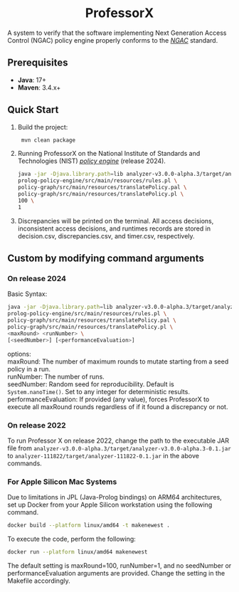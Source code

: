 <h1 align="center">ProfessorX</h1>

A system to verify that the software implementing Next Generation Access Control (NGAC) policy engine properly conforms to the [_NGAC_](https://standards.incits.org/higherlogic/ws/public/projects/2328/details) standard.

## Prerequisites
- **Java**: 17+
- **Maven**: 3.4.x+
## Quick Start
1. Build the project:
   ```bash
    mvn clean package
   ```
2. Running ProfessorX on the National Institute of Standards and Technologies (NIST) [_policy engine_](https://github.com/PM-Master/policy-machine-core/wiki) (release 2024).
    ```bash
   java -jar -Djava.library.path=lib analyzer-v3.0.0-alpha.3/target/analyzer-v3.0.0-alpha.3-0.1.jar \
   prolog-policy-engine/src/main/resources/rules.pl \
   policy-graph/src/main/resources/translatePolicy.pal \
   policy-graph/src/main/resources/translatePolicy.pl \
   100 \
   1
   ```
3. Discrepancies will be printed on the terminal. All access decisions, inconsistent access decisions, and runtimes records are stored in decision.csv, discrepancies.csv, and timer.csv, respectively.
## Custom by modifying command arguments
### On release 2024
Basic Syntax:
```bash
java -jar -Djava.library.path=lib analyzer-v3.0.0-alpha.3/target/analyzer-v3.0.0-alpha.3-0.1.jar \
prolog-policy-engine/src/main/resources/rules.pl \
policy-graph/src/main/resources/translatePolicy.pal \
policy-graph/src/main/resources/translatePolicy.pl \
<maxRound> <runNumber> \
[<seedNumber>] [<performanceEvaluation>]
```
options:  
maxRound: The number of maximum rounds to mutate starting from a seed policy in a run.  
runNumber: The number of runs.  
seedNumber: Random seed for reproducibility. Default is `System.nanoTime()`. Set to any integer for deterministic results.  
performanceEvaluation: If provided (any value), forces ProfessorX to execute all maxRound rounds regardless of if it found a discrepancy or not.

### On release 2022
To run Professor X on release 2022, change the path to the executable JAR file from `analyzer-v3.0.0-alpha.3/target/analyzer-v3.0.0-alpha.3-0.1.jar` to `analyzer-111822/target/analyzer-111822-0.1.jar` in the above commands.

### For Apple Silicon Mac Systems
Due to limitations in JPL (Java-Prolog bindings) on ARM64 architectures, set up Docker from your Apple Silicon workstation using the following command.
```bash
docker build --platform linux/amd64 -t makenewest .
```
To execute the code, perform the following:
```bash
docker run --platform linux/amd64 makenewest
```
The default setting is maxRound=100, runNumber=1, and no seedNumber or performanceEvaluation arguments are provided. Change the setting in the Makefile accordingly.

[//]: # (## Build your own policy)